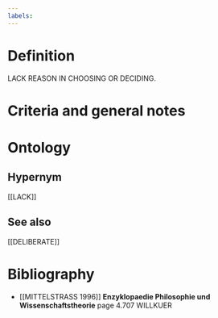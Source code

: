 ```yaml
---
labels: 
---
```


# Definition
LACK REASON IN CHOOSING OR DECIDING. 
# Criteria and general notes
# Ontology

## Hypernym
[[LACK]]
## See also
[[DELIBERATE]]
# Bibliography
- [[MITTELSTRASS 1996]]
**Enzyklopaedie Philosophie und Wissenschaftstheorie** page 4.707
WILLKUER